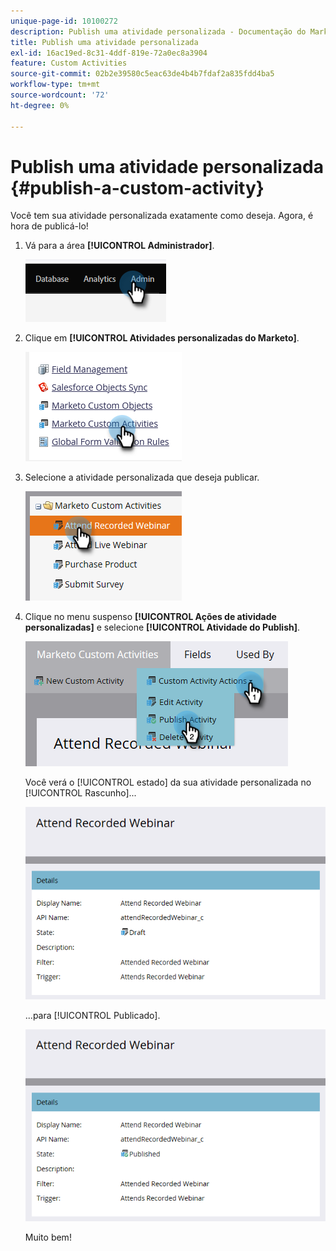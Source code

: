 ```yaml
---
unique-page-id: 10100272
description: Publish uma atividade personalizada - Documentação do Marketo - Documentação do produto
title: Publish uma atividade personalizada
exl-id: 16ac19ed-8c31-4ddf-819e-72a0ec8a3904
feature: Custom Activities
source-git-commit: 02b2e39580c5eac63de4b4b7fdaf2a835fdd4ba5
workflow-type: tm+mt
source-wordcount: '72'
ht-degree: 0%

---
```


# Publish uma atividade personalizada {#publish-a-custom-activity}

Você tem sua atividade personalizada exatamente como deseja. Agora, é hora de publicá-lo!

1. Vá para a área **[!UICONTROL Administrador]**.

   ![](assets/publish-a-custom-activity-1.png)

1. Clique em **[!UICONTROL Atividades personalizadas do Marketo]**.

   ![](assets/publish-a-custom-activity-2.png)

1. Selecione a atividade personalizada que deseja publicar.

   ![](assets/publish-a-custom-activity-3.png)

1. Clique no menu suspenso **[!UICONTROL Ações de atividade personalizadas]** e selecione **[!UICONTROL Atividade do Publish]**.

   ![](assets/publish-a-custom-activity-4.png)

   Você verá o [!UICONTROL estado] da sua atividade personalizada no [!UICONTROL Rascunho]...

   ![](assets/publish-a-custom-activity-5.png)

   ...para [!UICONTROL Publicado].

   ![](assets/publish-a-custom-activity-6.png)

   Muito bem!
